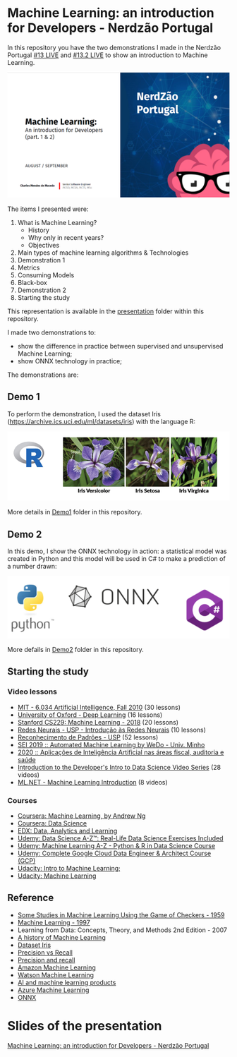 # Machine Learning: an introduction for Developers - Nerdzão Portugal
In this repository you have the two demonstrations I made in the Nerdzão Portugal [#13 LIVE](https://www.youtube.com/watch?v=ZXRnLtRPtIg) and [#13.2 LIVE](https://www.youtube.com/watch?v=MXe3SJ83JDo) to show an introduction to Machine Learning. 

![Context Menu](image/Presentation.PNG)

The items I presented were:
1. What is Machine Learning?
    * History
    * Why only in recent years? 
    * Objectives 
2. Main types of machine learning algorithms & Technologies
3. Demonstration 1
4. Metrics
6. Consuming Models
5. Black-box
7. Demonstration 2
8. Starting the study

This representation is available in the [presentation](https://github.com/MackMendes/Nerdzao-MachineLearning-AnIntroductionForDeveloper/blob/master/presentation/Machine%20Learning%20-%20An%20introduction%20for%20Developers.pdf) folder within this repository.

I made two demonstrations to:
* show the difference in practice between supervised and unsupervised Machine Learning;
* show ONNX technology in practice;

The demonstrations are:

## Demo 1
To perform the demonstration, I used the dataset Iris (https://archive.ics.uci.edu/ml/datasets/iris) with the language R: 

![Context Menu](image/Demo1.PNG)

More details in [Demo1](https://github.com/MackMendes/Nerdzao-MachineLearning-AnIntroductionForDeveloper/tree/master/Demo1) folder in this repository.

## Demo 2
In this demo, I show the ONNX technology in action: a statistical model was created in Python and this model will be used in C# to make a prediction of a number drawn:

![Context Menu](image/Demo2.PNG)

More defails in [Demo2](https://github.com/MackMendes/Nerdzao-MachineLearning-AnIntroductionForDeveloper/tree/master/Demo2) folder in this repository.


## Starting the study

### Video lessons
* [MIT - 6.034 Artificial Intelligence, Fall 2010](https://www.youtube.com/watch?v=TjZBTDzGeGg&list=PLUl4u3cNGP63gFHB6xb-kVBiQHYe_4hSi) (30 lessons)
* [University of Oxford - Deep Learning](https://www.youtube.com/watch?v=PlhFWT7vAEw&list=PLcmaziH9sW6PHBhsM_qgf52Ay6EVY8cWT) (16 lessons)
* [Stanford CS229: Machine Learning - 2018](https://www.youtube.com/watch?v=jGwO_UgTS7I&list=PLoROMvodv4rMiGQp3WXShtMGgzqpfVfbU) (20 lessons)
* [Redes Neurais - USP - Introdução às Redes Neurais](https://www.youtube.com/watch?v=Dc6rxNy-OPE&list=PL-lVSjBozU-Hfs3bwwTIBaF3xEjkJvonQ) (10 lessons)
* [Reconhecimento de Padrões - USP](https://www.youtube.com/watch?v=29p7KNJRVRo&list=PL70paSTmQRGTHWoTG6tFRpWNr5LZcMKLp) (52 lessons)
* [SEI 2019 :: Automated Machine Learning by WeDo - Univ. Minho](https://www.youtube.com/watch?v=VLS6shGp0nQ)
* [2020 :: Aplicações de Inteligência Artificial nas áreas fiscal, auditoria e saúde](https://www.youtube.com/watch?v=A9daau1Axac)
* [Introduction to the Developer's Intro to Data Science Video Series](https://www.youtube.com/watch?v=cUHXjTdMdYc&list=PLlrxD0HtieHjDop2DtiCmwTTcrlwKAVHE) (28 videos)
* [ML.NET - Machine Learning Introduction](https://www.youtube.com/watch?v=X0DQjfW09kA&list=PLdo4fOcmZ0oUDTvk5XMNues09FnuB_D0u) (8 videos)

### Courses
* [Coursera: Machine Learning, by Andrew Ng](https://www.coursera.org/learn/machine-learning)
* [Coursera: Data Science](https://pt.coursera.org/specializations/jhu-data-science)
* [EDX: Data, Analytics and Learning](https://www.edx.org/course/data-analyticslearning-utarlingtonx-link5-10x)
* [Udemy: Data Science A-Z™: Real-Life Data Science Exercises Included](https://www.udemy.com/datascience/)
* [Udemy: Machine Learning A-Z - Python & R in Data Science Course](https://www.udemy.com/machinelearning/)
* [Udemy: Complete Google Cloud Data Engineer & Architect Course (GCP)](https://www.udemy.com/gcp-data-engineer-and-cloud-architect)
* [Udacity: Intro to Machine Learning;](https://eu.udacity.com/course/intro-to-machine-learning--ud120)
* [Udacity: Machine Learning](https://eu.udacity.com/course/machine-learning--ud262)


## Reference
* [Some Studies in Machine Learning Using the Game of Checkers - 1959](http://citeseerx.ist.psu.edu/viewdoc/download?doi=10.1.1.368.2254&rep=rep1&type=pdf)
* [Machine Learning - 1997](https://dl.acm.org/citation.cfm?id=541177)
* Learning from Data: Concepts, Theory, and Methods 2nd Edition - 2007
* [A history of Machine Learning](https://cloud.withgoogle.com/build/data-analytics/explore-history-machine-learning/)
* [Dataset Iris](https://archive.ics.uci.edu/ml/datasets/iris)
* [Precision vs Recall](https://towardsdatascience.com/precision-vs-recall-386cf9f89488)
* [Precision and recall](https://en.wikipedia.org/wiki/Precision_and_recall)
* [Amazon Machine Learning](https://aws.amazon.com/machine-learning/)
* [Watson Machine Learning](https://www.ibm.com/cloud/machine-learning)
* [AI and machine learning products](https://cloud.google.com/products/ai/)
* [Azure Machine Learning](https://azure.microsoft.com/pt-br/services/machine-learning-studio/)
* [ONNX](https://onnx.ai/)

# Slides of the presentation 
[Machine Learning: an introduction for Developers - Nerdzão Portugal](https://github.com/MackMendes/Nerdzao-MachineLearning-AnIntroductionForDeveloper/blob/master/presentation/Machine%20Learning%20-%20An%20introduction%20for%20Developers.pdf)

